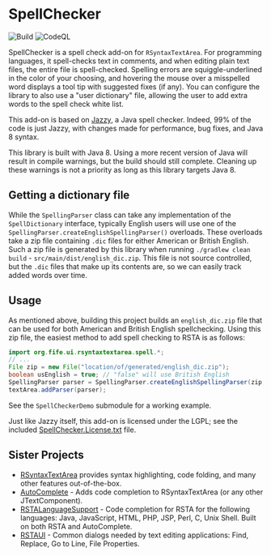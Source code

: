 # SpellChecker
![Build](https://github.com/bobbylight/SpellChecker/actions/workflows/gradle.yml/badge.svg)
![CodeQL](https://github.com/bobbylight/SpellChecker/actions/workflows/codeql-analysis.yml/badge.svg)

SpellChecker is a spell check add-on for `RSyntaxTextArea`.  For programming languages, it spell-checks text in
comments, and when editing plain text files, the entire file is spell-checked.  Spelling errors are squiggle-underlined
in the color of your choosing, and hovering the mouse over a misspelled word displays a tool tip with suggested fixes
(if any).  You can configure the library to also use a "user dictionary" file, allowing the user to add extra words to
the spell check white list.

This add-on is based on [Jazzy](http://jazzy.sourceforge.net), a Java spell checker.  Indeed, 99% of the code is just
Jazzy, with changes made for performance, bug fixes, and Java 8 syntax.

This library is built with Java 8.  Using a more recent version of Java will result in compile warnings,
but the build should still complete.  Cleaning up these warnings is not a priority as long as this library targets
Java 8.

## Getting a dictionary file
While the `SpellingParser` class can take any implementation of the `SpellDictionary` interface,
typically English users will use one of the `SpellingParser.createEnglishSpellingParser()`
overloads.  These overloads take a zip file containing `.dic` files for either American or British
English.  Such a zip file is generated by this library when running `./gradlew clean build` -
`src/main/dist/english_dic.zip`.  This file is not source controlled, but the `.dic` files that
make up its contents are, so we can easily track added words over time.

## Usage
As mentioned above, building this project builds an `english_dic.zip` file that can be used
for both American and British English spellchecking.  Using this zip file, the easiest
method to add spell checking to RSTA is as follows:

```java
import org.fife.ui.rsyntaxtextarea.spell.*;
// ...
File zip = new File("location/of/generated/english_dic.zip");
boolean usEnglish = true; // "false" will use British English
SpellingParser parser = SpellingParser.createEnglishSpellingParser(zip, usEnglish);
textArea.addParser(parser);
```

See the `SpellCheckerDemo` submodule for a working example.  

Just like Jazzy itself, this add-on is licensed under the LGPL; see the included
[SpellChecker.License.txt](https://github.com/bobbylight/SpellChecker/blob/master/SpellChecker/src/main/dist/SpellChecker.License.txt) file.

## Sister Projects

* [RSyntaxTextArea](https://github.com/bobbylight/RSyntaxTextArea) provides syntax highlighting, code folding, and many other features out-of-the-box.
* [AutoComplete](https://github.com/bobbylight/AutoComplete) - Adds code completion to RSyntaxTextArea (or any other JTextComponent).
* [RSTALanguageSupport](https://github.com/bobbylight/RSTALanguageSupport) - Code completion for RSTA for the following languages: Java, JavaScript, HTML, PHP, JSP, Perl, C, Unix Shell.  Built on both RSTA and AutoComplete.
* [RSTAUI](https://github.com/bobbylight/RSTAUI) - Common dialogs needed by text editing applications: Find, Replace, Go to Line, File Properties.

